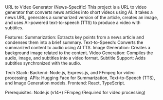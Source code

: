 URL to Video Generator (News-Specific)
This project is a URL to video generator that converts news articles into short videos using AI. It takes a news URL, generates a summarized version of the article, creates an image, and uses AI-powered text-to-speech (TTS) to produce a video with subtitles.

Features: 
Summarization: Extracts key points from a news article and condenses them into a brief summary.
Text-to-Speech: Converts the summarized content to audio using AI TTS.
Image Generation: Creates a background image related to the content.
Video Generation: Compiles the audio, image, and subtitles into a video format.
Subtitle Support: Adds subtitles synchronized with the audio.

Tech Stack: 
Backend: Node.js, Express.js, and FFmpeg for video processing.
APIs: Hugging Face for Summarization, Text-to-Speech (TTS), and Image Generation models.
Frontend: React, TypeScript.

Prerequisites: 
Node.js (v14+)
FFmpeg (Required for video processing)

